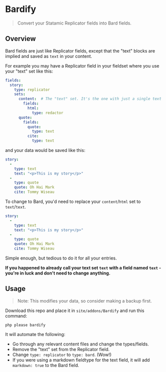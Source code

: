 # Bardify
> Convert your Statamic Replicator fields into Bard fields.

## Overview
Bard fields are just like Replicator fields, except that the "text" blocks are implied and saved as `text` in your content.

For example you may have a Replicator field in your fieldset where you use your "text" set like this:

``` yaml
fields:
  story:
    type: replicator
    sets:
      content:  # The "text" set. It's the one with just a single text based field.
        fields:
          html:
            type: redactor
      quote:
        fields:
          quote:
            type: text
          cite:
            type: text
```

and your data would be saved like this:

``` yaml
story:
  -
    type: text
    text: "<p>This is my story</p>"
  -
    type: quote
    quote: Oh Hai Mark
    cite: Tommy Wiseau
```

To change to Bard, you'd need to replace your `content`/`html` set to `text`/`text`.

``` yaml
story:
  -
    type: text
    text: "<p>This is my story</p>"
  -
    type: quote
    quote: Oh Hai Mark
    cite: Tommy Wiseau
```

Simple enough, but tedious to do it for all your entries.

**If you happened to already call your text set `text` with a field named `text` - you're in luck and don't need to change anything.**

## Usage

> Note: This modifies your data, so consider making a backup first.

Download this repo and place it in `site/addons/Bardify` and run this command:

```
php please bardify
```

It will automate the following:

- Go through any relevant content files and change the types/fields.
- Remove the "text" set from the Replicator field.
- Change `type: replicator` to `type: bard`. (Wow!)
- If you were using a markdown fieldtype for the text field, it will add `markdown: true` to the Bard field.
